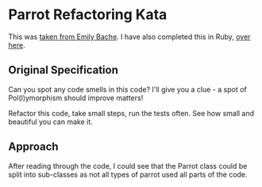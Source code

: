 # Parrot Refactoring Kata
This was [taken from Emily Bache](https://github.com/emilybache/Parrot-Refactoring-Kata). I have also completed this in Ruby, [over here](https://github.com/acodeguy/parrot_refactoring_kata).

## Original Specification
Can you spot any code smells in this code? I'll give you a clue - a spot of Pol(l)ymorphism should improve matters!

Refactor this code, take small steps, run the tests often. See how small and beautiful you can make it.

## Approach
After reading through the code, I could see that the Parrot class could be split into sub-classes as not all types of parrot used all parts of the code.

